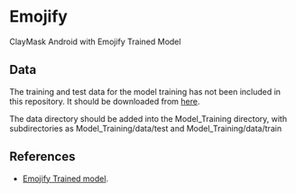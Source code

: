 # Emojify
ClayMask Android with Emojify Trained Model

## Data
The training and test data for the model training has not been included in this repository. 
It should be downloaded from [here](https://www.kaggle.com/msambare/fer2013).

The data directory should be added into the Model_Training directory, with subdirectories as Model_Training/data/test and Model_Training/data/train

## References
- [Emojify Trained model](https://data-flair.training/blogs/create-emoji-with-deep-learning/).
